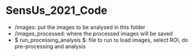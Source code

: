 # SensUs_2021_Code

* /images: put the images to be analysed in this folder 
* /images_processed: where the processed images will be saved
* $ run_processing_analysis $: file to run to load images, select ROI, do pre-processing and analysis
